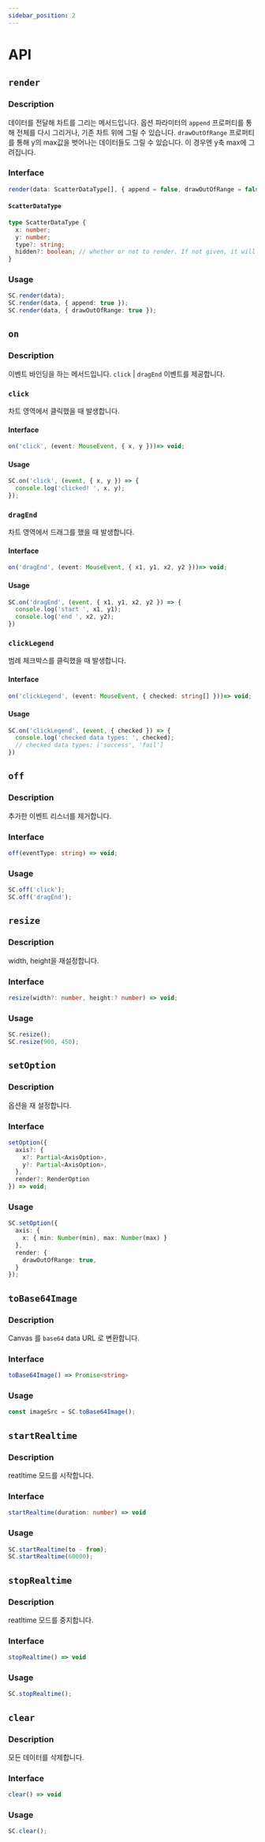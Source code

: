 ```yaml
---
sidebar_position: 2
---
```


# API

## `render`

### Description
데이터를 전달해 차트를 그리는 메서드입니다. 옵션 파라미터의 `append` 프로퍼티를 통해 전체를 다시 그리거나, 기존 차트 위에 그릴 수 있습니다. `drawOutOfRange` 프로퍼티를 통해 y의 max값을 벗어나는 데이터들도 그릴 수 있습니다. 이 경우엔 y축 max에 그려집니다.

### Interface
```typescript
render(data: ScatterDataType[], { append = false, drawOutOfRange = false } = {}) => void;
```
#### `ScatterDataType`
```typescript
type ScatterDataType {
  x: number;
  y: number;
  type?: string;
  hidden?: boolean; // whether or not to render. If not given, it will be rendered.
}
```

### Usage
```typescript
SC.render(data);
SC.render(data, { append: true });
SC.render(data, { drawOutOfRange: true });
```

## `on`

### Description
이벤트 바인딩을 하는 메서드입니다. `click` | `dragEnd` 이벤트를 제공합니다.

### `click`
차트 영역에서 클릭했을 때 발생합니다.

#### Interface
```typescript
on('click', (event: MouseEvent, { x, y }))=> void;
```

#### Usage
```typescript
SC.on('click', (event, { x, y }) => {
  console.log('clicked! ', x, y);
});
```

### `dragEnd`
차트 영역에서 드래그를 했을 때 발생합니다.

#### Interface
```typescript
on('dragEnd', (event: MouseEvent, { x1, y1, x2, y2 }))=> void;
```

#### Usage
```typescript
SC.on('dragEnd', (event, { x1, y1, x2, y2 }) => {
  console.log('start ', x1, y1);
  console.log('end ', x2, y2);
})
```

### `clickLegend`
범례 체크박스를 클릭했을 때 발생합니다.

#### Interface
```typescript
on('clickLegend', (event: MouseEvent, { checked: string[] }))=> void;
```

#### Usage
```typescript
SC.on('clickLegend', (event, { checked }) => {
  console.log('checked data types: ', checked);
  // checked data types: ['success', 'fail']
})
```

## `off`

### Description
추가한 이벤트 리스너를 제거합니다.

### Interface
```typescript
off(eventType: string) => void;
```

### Usage
```typescript
SC.off('click');
SC.off('dragEnd');
```

## `resize`

### Description
width, height을 재설정합니다.

### Interface
```typescript
resize(width?: number, height:? number) => void;
```

### Usage
```typescript
SC.resize();
SC.resize(900, 450);
```

## `setOption`

### Description
옵션을 재 설정합니다.

### Interface
```typescript
setOption({
  axis?: { 
    x?: Partial<AxisOption>, 
    y?: Partial<AxisOption>,
  },
  render?: RenderOption
}) => void;
```

### Usage
```typescript
SC.setOption({
  axis: {
    x: { min: Number(min), max: Number(max) }
  },
  render: {
    drawOutOfRange: true,
  }
});
```

## `toBase64Image`

### Description
Canvas 를 `base64` data URL 로 변환합니다.

### Interface
```typescript
toBase64Image() => Promise<string>
```

### Usage
```typescript
const imageSrc = SC.toBase64Image();
```

## `startRealtime`

### Description
reatltime 모드를 시작합니다.

### Interface
```typescript
startRealtime(duration: number) => void
```

### Usage
```typescript
SC.startRealtime(to - from);
SC.startRealtime(60000);
```

## `stopRealtime`

### Description
reatltime 모드를 중지합니다.

### Interface
```typescript
stopRealtime() => void
```

### Usage
```typescript
SC.stopRealtime();
```

## `clear`

### Description
모든 데이터를 삭제합니다.

### Interface
```typescript
clear() => void
```

### Usage
```typescript
SC.clear();
```